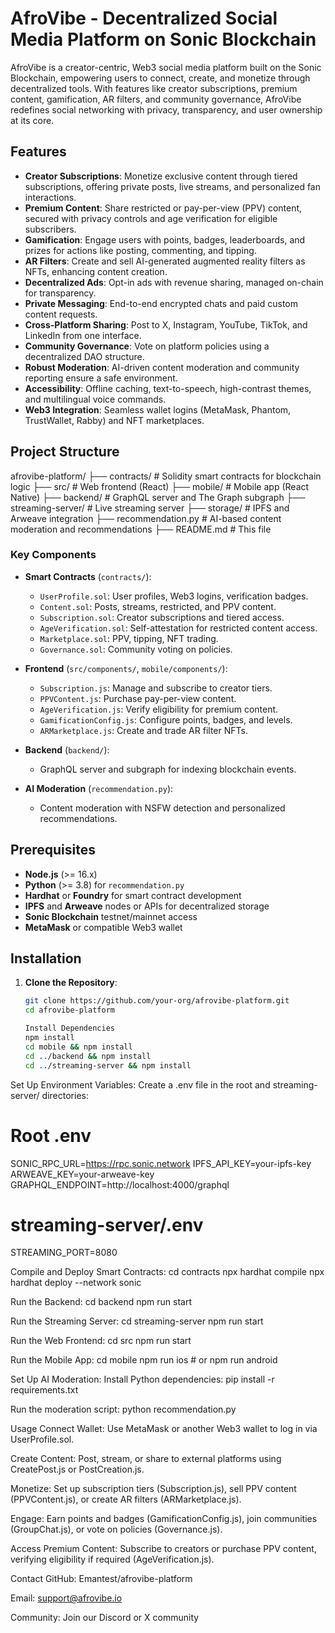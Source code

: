 # AfroVibe - Decentralized Social Media Platform on Sonic Blockchain

AfroVibe is a creator-centric, Web3 social media platform built on the Sonic Blockchain, empowering users to connect, create, and monetize through decentralized tools. With features like creator subscriptions, premium content, gamification, AR filters, and community governance, AfroVibe redefines social networking with privacy, transparency, and user ownership at its core.

## Features

- **Creator Subscriptions**: Monetize exclusive content through tiered subscriptions, offering private posts, live streams, and personalized fan interactions.
- **Premium Content**: Share restricted or pay-per-view (PPV) content, secured with privacy controls and age verification for eligible subscribers.
- **Gamification**: Engage users with points, badges, leaderboards, and prizes for actions like posting, commenting, and tipping.
- **AR Filters**: Create and sell AI-generated augmented reality filters as NFTs, enhancing content creation.
- **Decentralized Ads**: Opt-in ads with revenue sharing, managed on-chain for transparency.
- **Private Messaging**: End-to-end encrypted chats and paid custom content requests.
- **Cross-Platform Sharing**: Post to X, Instagram, YouTube, TikTok, and LinkedIn from one interface.
- **Community Governance**: Vote on platform policies using a decentralized DAO structure.
- **Robust Moderation**: AI-driven content moderation and community reporting ensure a safe environment.
- **Accessibility**: Offline caching, text-to-speech, high-contrast themes, and multilingual voice commands.
- **Web3 Integration**: Seamless wallet logins (MetaMask, Phantom, TrustWallet, Rabby) and NFT marketplaces.

## Project Structure

afrovibe-platform/
├── contracts/               # Solidity smart contracts for blockchain logic
├── src/                     # Web frontend (React)
├── mobile/                  # Mobile app (React Native)
├── backend/                 # GraphQL server and The Graph subgraph
├── streaming-server/        # Live streaming server
├── storage/                 # IPFS and Arweave integration
├── recommendation.py        # AI-based content moderation and recommendations
├── README.md                # This file



### Key Components

- **Smart Contracts** (`contracts/`):
  - `UserProfile.sol`: User profiles, Web3 logins, verification badges.
  - `Content.sol`: Posts, streams, restricted, and PPV content.
  - `Subscription.sol`: Creator subscriptions and tiered access.
  - `AgeVerification.sol`: Self-attestation for restricted content access.
  - `Marketplace.sol`: PPV, tipping, NFT trading.
  - `Governance.sol`: Community voting on policies.

- **Frontend** (`src/components/`, `mobile/components/`):
  - `Subscription.js`: Manage and subscribe to creator tiers.
  - `PPVContent.js`: Purchase pay-per-view content.
  - `AgeVerification.js`: Verify eligibility for premium content.
  - `GamificationConfig.js`: Configure points, badges, and levels.
  - `ARMarketplace.js`: Create and trade AR filter NFTs.

- **Backend** (`backend/`):
  - GraphQL server and subgraph for indexing blockchain events.

- **AI Moderation** (`recommendation.py`):
  - Content moderation with NSFW detection and personalized recommendations.

## Prerequisites

- **Node.js** (>= 16.x)
- **Python** (>= 3.8) for `recommendation.py`
- **Hardhat** or **Foundry** for smart contract development
- **IPFS** and **Arweave** nodes or APIs for decentralized storage
- **Sonic Blockchain** testnet/mainnet access
- **MetaMask** or compatible Web3 wallet

## Installation

1. **Clone the Repository**:
   ```bash
   git clone https://github.com/your-org/afrovibe-platform.git
   cd afrovibe-platform

   Install Dependencies
   npm install
   cd mobile && npm install
   cd ../backend && npm install
   cd ../streaming-server && npm install


Set Up Environment Variables:
Create a .env file in the root and streaming-server/ directories:
# Root .env
SONIC_RPC_URL=https://rpc.sonic.network
IPFS_API_KEY=your-ipfs-key
ARWEAVE_KEY=your-arweave-key
GRAPHQL_ENDPOINT=http://localhost:4000/graphql

# streaming-server/.env
STREAMING_PORT=8080

Compile and Deploy Smart Contracts:
cd contracts
npx hardhat compile
npx hardhat deploy --network sonic

Run the Backend:
cd backend
npm run start

Run the Streaming Server:
cd streaming-server
npm run start

Run the Web Frontend:
cd src
npm run start

Run the Mobile App:
cd mobile
npm run ios  # or npm run android

Set Up AI Moderation:
  Install Python dependencies:
    pip install -r requirements.txt
  
  Run the moderation script:
    python recommendation.py

Usage
Connect Wallet: Use MetaMask or another Web3 wallet to log in via UserProfile.sol.

Create Content: Post, stream, or share to external platforms using CreatePost.js or PostCreation.js.

Monetize: Set up subscription tiers (Subscription.js), sell PPV content (PPVContent.js), or create AR filters (ARMarketplace.js).

Engage: Earn points and badges (GamificationConfig.js), join communities (GroupChat.js), or vote on policies (Governance.js).

Access Premium Content: Subscribe to creators or purchase PPV content, verifying eligibility if required (AgeVerification.js).

Contact
GitHub: Emantest/afrovibe-platform

Email: support@afrovibe.io

Community: Join our Discord or X community


    

  
